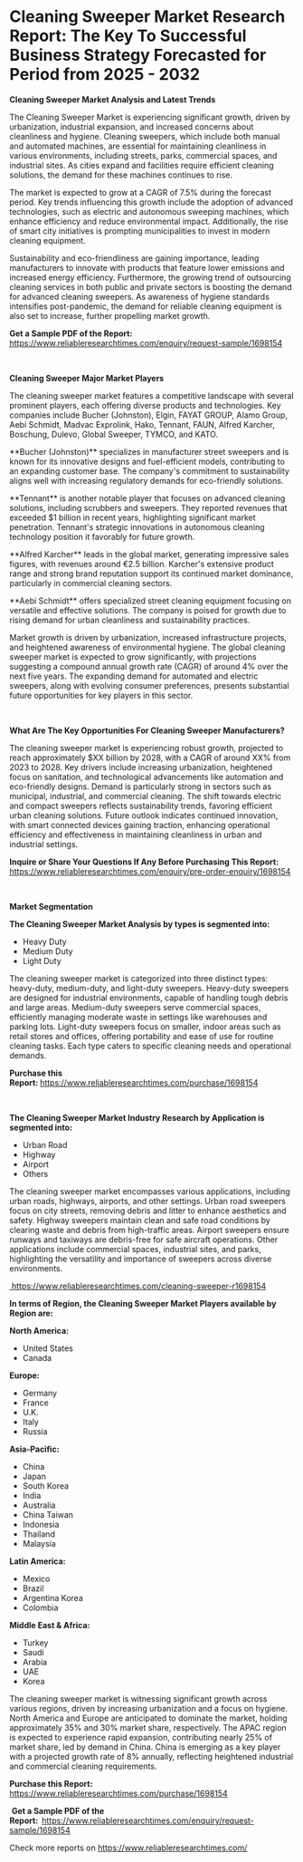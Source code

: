 <p><h1>Cleaning Sweeper Market Research Report: The Key To Successful Business Strategy Forecasted for Period from 2025 - 2032</h1></p><p><strong>Cleaning Sweeper Market Analysis and Latest Trends</strong></p>
<p><p>The Cleaning Sweeper Market is experiencing significant growth, driven by urbanization, industrial expansion, and increased concerns about cleanliness and hygiene. Cleaning sweepers, which include both manual and automated machines, are essential for maintaining cleanliness in various environments, including streets, parks, commercial spaces, and industrial sites. As cities expand and facilities require efficient cleaning solutions, the demand for these machines continues to rise.</p><p>The market is expected to grow at a CAGR of 7.5% during the forecast period. Key trends influencing this growth include the adoption of advanced technologies, such as electric and autonomous sweeping machines, which enhance efficiency and reduce environmental impact. Additionally, the rise of smart city initiatives is prompting municipalities to invest in modern cleaning equipment.</p><p>Sustainability and eco-friendliness are gaining importance, leading manufacturers to innovate with products that feature lower emissions and increased energy efficiency. Furthermore, the growing trend of outsourcing cleaning services in both public and private sectors is boosting the demand for advanced cleaning sweepers. As awareness of hygiene standards intensifies post-pandemic, the demand for reliable cleaning equipment is also set to increase, further propelling market growth.</p></p>
<p><strong>Get a Sample PDF of the Report:&nbsp;</strong> <a href="https://www.reliableresearchtimes.com/enquiry/request-sample/1698154?utm_campaign=2722&utm_medium=2&utm_source=Github&utm_content=ia&utm_term=11042025&utm_id=cleaning-sweeper">https://www.reliableresearchtimes.com/enquiry/request-sample/1698154</a></p>
<p>&nbsp;</p>
<p><strong>Cleaning Sweeper Major Market Players</strong></p>
<p><p>The cleaning sweeper market features a competitive landscape with several prominent players, each offering diverse products and technologies. Key companies include Bucher (Johnston), Elgin, FAYAT GROUP, Alamo Group, Aebi Schmidt, Madvac Exprolink, Hako, Tennant, FAUN, Alfred Karcher, Boschung, Dulevo, Global Sweeper, TYMCO, and KATO.</p><p>**Bucher (Johnston)** specializes in manufacturer street sweepers and is known for its innovative designs and fuel-efficient models, contributing to an expanding customer base. The company's commitment to sustainability aligns well with increasing regulatory demands for eco-friendly solutions.</p><p>**Tennant** is another notable player that focuses on advanced cleaning solutions, including scrubbers and sweepers. They reported revenues that exceeded $1 billion in recent years, highlighting significant market penetration. Tennant's strategic innovations in autonomous cleaning technology position it favorably for future growth.</p><p>**Alfred Karcher** leads in the global market, generating impressive sales figures, with revenues around €2.5 billion. Karcher's extensive product range and strong brand reputation support its continued market dominance, particularly in commercial cleaning sectors.</p><p>**Aebi Schmidt** offers specialized street cleaning equipment focusing on versatile and effective solutions. The company is poised for growth due to rising demand for urban cleanliness and sustainability practices.</p><p>Market growth is driven by urbanization, increased infrastructure projects, and heightened awareness of environmental hygiene. The global cleaning sweeper market is expected to grow significantly, with projections suggesting a compound annual growth rate (CAGR) of around 4% over the next five years. The expanding demand for automated and electric sweepers, along with evolving consumer preferences, presents substantial future opportunities for key players in this sector.</p></p>
<p>&nbsp;</p>
<p><strong>What Are The Key Opportunities For Cleaning Sweeper Manufacturers?</strong></p>
<p><p>The cleaning sweeper market is experiencing robust growth, projected to reach approximately $XX billion by 2028, with a CAGR of around XX% from 2023 to 2028. Key drivers include increasing urbanization, heightened focus on sanitation, and technological advancements like automation and eco-friendly designs. Demand is particularly strong in sectors such as municipal, industrial, and commercial cleaning. The shift towards electric and compact sweepers reflects sustainability trends, favoring efficient urban cleaning solutions. Future outlook indicates continued innovation, with smart connected devices gaining traction, enhancing operational efficiency and effectiveness in maintaining cleanliness in urban and industrial settings.</p></p>
<p><strong>Inquire or Share Your Questions If Any Before Purchasing This Report:</strong> <a href="https://www.reliableresearchtimes.com/enquiry/pre-order-enquiry/1698154?utm_campaign=2722&utm_medium=2&utm_source=Github&utm_content=ia&utm_term=11042025&utm_id=cleaning-sweeper">https://www.reliableresearchtimes.com/enquiry/pre-order-enquiry/1698154</a></p>
<p>&nbsp;</p>
<p><strong>Market Segmentation</strong></p>
<p><strong>The Cleaning Sweeper Market Analysis by types is segmented into:</strong></p>
<p><ul><li>Heavy Duty</li><li>Medium Duty</li><li>Light Duty</li></ul></p>
<p><p>The cleaning sweeper market is categorized into three distinct types: heavy-duty, medium-duty, and light-duty sweepers. Heavy-duty sweepers are designed for industrial environments, capable of handling tough debris and large areas. Medium-duty sweepers serve commercial spaces, efficiently managing moderate waste in settings like warehouses and parking lots. Light-duty sweepers focus on smaller, indoor areas such as retail stores and offices, offering portability and ease of use for routine cleaning tasks. Each type caters to specific cleaning needs and operational demands.</p></p>
<p><strong>Purchase this Report:&nbsp;</strong><a href="https://www.reliableresearchtimes.com/purchase/1698154?utm_campaign=2722&utm_medium=2&utm_source=Github&utm_content=ia&utm_term=11042025&utm_id=cleaning-sweeper">https://www.reliableresearchtimes.com/purchase/1698154</a></p>
<p>&nbsp;</p>
<p><strong>The Cleaning Sweeper Market Industry Research by Application is segmented into:</strong></p>
<p><ul><li>Urban Road</li><li>Highway</li><li>Airport</li><li>Others</li></ul></p>
<p><p>The cleaning sweeper market encompasses various applications, including urban roads, highways, airports, and other settings. Urban road sweepers focus on city streets, removing debris and litter to enhance aesthetics and safety. Highway sweepers maintain clean and safe road conditions by clearing waste and debris from high-traffic areas. Airport sweepers ensure runways and taxiways are debris-free for safe aircraft operations. Other applications include commercial spaces, industrial sites, and parks, highlighting the versatility and importance of sweepers across diverse environments.</p></p>
<p><a href="https://www.reliableresearchtimes.com/cleaning-sweeper-r1698154?utm_campaign=2722&utm_medium=2&utm_source=Github&utm_content=ia&utm_term=11042025&utm_id=cleaning-sweeper">&nbsp;https://www.reliableresearchtimes.com/cleaning-sweeper-r1698154</a></p>
<p><strong>In terms of Region, the Cleaning Sweeper Market Players available by Region are:</strong></p>
<p>
    <p> <strong> North America: </strong>
        <ul>
            <li>United States</li>
            <li>Canada</li>
        </ul>
        </p> 
    <p> <strong> Europe: </strong>
        <ul>
            <li>Germany</li>
            <li>France</li>
            <li>U.K.</li>
            <li>Italy</li>
            <li>Russia</li>
        </ul>
        </p> 
    <p> <strong> Asia-Pacific: </strong>
        <ul>
            <li>China</li>
            <li>Japan</li>
            <li>South Korea</li>
            <li>India</li>
            <li>Australia</li>
            <li>China Taiwan</li>
            <li>Indonesia</li>
            <li>Thailand</li>
            <li>Malaysia</li>
        </ul>
        </p> 
    <p> <strong> Latin America: </strong>
        <ul>
            <li>Mexico</li>
            <li>Brazil</li>
            <li>Argentina Korea</li>
            <li>Colombia</li>
        </ul>
        </p> 
    <p> <strong> Middle East & Africa: </strong>
        <ul>
            <li>Turkey</li>
            <li>Saudi</li>
            <li>Arabia</li>
            <li>UAE</li>
            <li>Korea</li>
        </ul>
    </p>
    </p>
<p><p>The cleaning sweeper market is witnessing significant growth across various regions, driven by increasing urbanization and a focus on hygiene. North America and Europe are anticipated to dominate the market, holding approximately 35% and 30% market share, respectively. The APAC region is expected to experience rapid expansion, contributing nearly 25% of market share, led by demand in China. China is emerging as a key player with a projected growth rate of 8% annually, reflecting heightened industrial and commercial cleaning requirements.</p></p>
<p><strong>Purchase this Report: </strong><a href="https://www.reliableresearchtimes.com/purchase/1698154?utm_campaign=2722&utm_medium=2&utm_source=Github&utm_content=ia&utm_term=11042025&utm_id=cleaning-sweeper">https://www.reliableresearchtimes.com/purchase/1698154</a></p>
<p>&nbsp;<strong>Get a Sample PDF of the Report:&nbsp;&nbsp;</strong><a href="https://www.reliableresearchtimes.com/enquiry/request-sample/1698154?utm_campaign=2722&utm_medium=2&utm_source=Github&utm_content=ia&utm_term=11042025&utm_id=cleaning-sweeper">https://www.reliableresearchtimes.com/enquiry/request-sample/1698154</a></p>
<p><strong></strong></p>
<p>Check more reports on <a href="https://www.reliableresearchtimes.com/?utm_campaign=2722&utm_medium=2&utm_source=Github&utm_content=ia&utm_term=11042025&utm_id=cleaning-sweeper">https://www.reliableresearchtimes.com/</a></p>